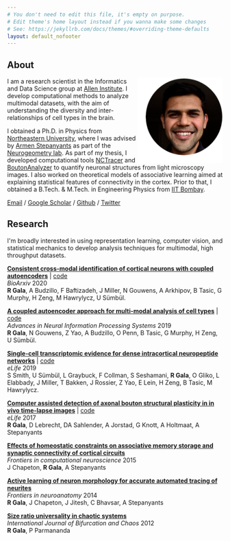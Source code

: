 ```yaml
---
# You don't need to edit this file, it's empty on purpose.
# Edit theme's home layout instead if you wanna make some changes
# See: https://jekyllrb.com/docs/themes/#overriding-theme-defaults
layout: default_nofooter
---
```


## About
<img align='right' height='200' width='200' src="./assets/Rohan.png"/>

I am a research scientist in the Informatics and Data Science group at [Allen Institute](https://www.alleninstitute.org/). I develop computational methods to analyze multimodal datasets, with the aim of understanding the diversity and inter-relationships of cell types in the brain.

I obtained a Ph.D. in Physics from [Northeastern University](http://www.northeastern.edu/), where I was advised by [Armen Stepanyants](https://scholar.google.com/citations?hl=en&user=l8csv_wAAAAJ&) as part of the [Neurogeometry lab](http://www.northeastern.edu/neurogeometry/). As part of my thesis, I developed computational tools [NCTracer](http://www.northeastern.edu/neurogeometry/resources/tools/) and [BoutonAnalyzer](https://github.com/neurogeometry/BoutonAnalyzer) to quantify neuronal structures from light microscopy images. I also worked on theoretical models of associative learning aimed at explaining statistical features of connectivity in the cortex. Prior to that, I obtained a B.Tech. & M.Tech. in Engineering Physics from [IIT Bombay](http://www.iitb.ac.in/). 

[Email](mailto:rhngl@protonmail.com) / [Google Scholar](https://scholar.google.com/citations?user=_TlezdMAAAAJ) / [Github](https://github.com/rhngla) / [Twitter](https://twitter.com/rhngla) 

## Research
I'm broadly interested in using representation learning, computer vision, and statistical mechanics to develop analysis techniques for multimodal, high throughput datasets.

[**Consistent cross-modal identification of cortical neurons with coupled autoencoders**](https://www.biorxiv.org/content/10.1101/2020.06.30.181065v1.abstract) | [code](https://codeocean.com/capsule/6320801/tree/v1)<br>
_BioArxiv_ 2020<br>
**R Gala**, A Budzillo, F Baftizadeh, J Miller, N Gouwens, A Arkhipov, B Tasic, G Murphy, H Zeng, M Hawrylycz, U Sümbül.<br>

[**A coupled autoencoder approach for multi-modal analysis of cell types**](http://papers.nips.cc/paper/9125-a-coupled-autoencoder-approach-for-multi-modal-analysis-of-cell-types) | [code](https://github.com/AllenInstitute/coupledAE)<br>
_Advances in Neural Information Processing Systems_ 2019<br>
**R Gala**, N Gouwens, Z Yao, A Budzillo, O Penn, B Tasic, G Murphy, H Zeng, U Sümbül.<br>

[**Single-cell transcriptomic evidence for dense intracortical neuropeptide networks**](https://elifesciences.org/articles/47889) | [code](https://github.com/AllenInstitute/peptidergicnetworks)<br>
_eLife_ 2019<br> 
S Smith, U Sümbül, L Graybuck, F Collman, S Seshamani,
**R Gala**, O Gliko, L Elabbady, J Miller, T Bakken, J Rossier, Z Yao, E Lein,
H Zeng, B Tasic, M Hawrylycz.<br>

[**Computer assisted detection of axonal bouton structural plasticity in in vivo time-lapse images**](https://elifesciences.org/articles/29315) | [code](https://github.com/neurogeometry/BoutonAnalyzer)<br>
_eLife_ 2017<br>
**R Gala**, D Lebrecht, DA Sahlender, A Jorstad, G Knott, A Holtmaat, A Stepanyants<br>

[**Effects of homeostatic constraints on associative memory storage and synaptic connectivity of cortical circuits**](https://www.frontiersin.org/articles/10.3389/fncom.2015.00074/full)<br>
_Frontiers in computational neuroscience_ 2015<br>
J Chapeton, **R Gala**, A Stepanyants<br>

[**Active learning of neuron morphology for accurate automated tracing of neurites**](https://www.frontiersin.org/articles/10.3389/fnana.2014.00037/full)<br>
_Frontiers in neuroanatomy_ 2014<br>
**R Gala**, J Chapeton, J Jitesh, C Bhavsar, A Stepanyants<br>

[**Size ratio universality in chaotic systems**](https://www.worldscientific.com/doi/abs/10.1142/S0218127412500058)<br>
_International Journal of Bifurcation and Chaos_ 2012<br>
**R Gala**, P Parmananda<br>
